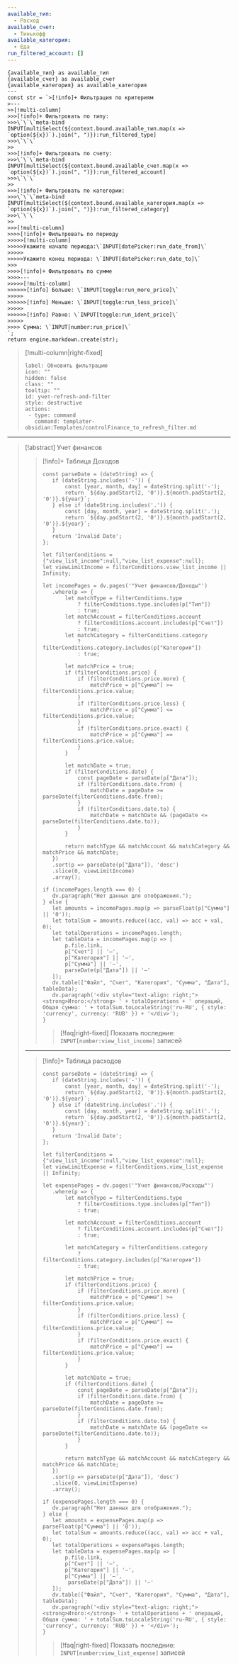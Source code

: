 ```yaml
---
available_тип:
  - Расход
available_счет:
  - Тинькофф
available_категория:
  - Еда
run_filtered_account: []
---
```

```meta-bind-js-view
{available_тип} as available_тип
{available_счет} as available_счет
{available_категория} as available_категория
---
const str = `>[!info]+ Фильтрация по критериям
>---
>>[!multi-column]
>>>[!info]+ Фильтровать по типу:
>>>\`\`\`meta-bind
INPUT[multiSelect(${context.bound.available_тип.map(x => `option(${x})`).join(", ")}):run_filtered_type]
>>>\`\`\`
>>
>>>[!info]+ Фильтровать по счету:
>>>\`\`\`meta-bind
INPUT[multiSelect(${context.bound.available_счет.map(x => `option(${x})`).join(", ")}):run_filtered_account]
>>>\`\`\`
>>
>>>[!info]+ Фильтровать по категории:
>>>\`\`\`meta-bind
INPUT[multiSelect(${context.bound.available_категория.map(x => `option(${x})`).join(", ")}):run_filtered_category]
>>>\`\`\`
>>
>>>[!multi-column]
>>>>[!info]+ Фильтровать по периоду
>>>>>[!multi-column]
>>>>>Укажите начало периода:\`INPUT[datePicker:run_date_from]\`
>>>>>
>>>>>Укажите конец периода: \`INPUT[datePicker:run_date_to]\`
>>>
>>>>[!info]+ Фильтровать по сумме
>>>>---
>>>>>[!multi-column]
>>>>>>[!info] Больше: \`INPUT[toggle:run_more_price]\`
>>>>>
>>>>>>[!info] Меньше: \`INPUT[toggle:run_less_price]\`
>>>>>
>>>>>>[!info] Равно: \`INPUT[toggle:run_ident_price]\`
>>>>>
>>>> Сумма: \`INPUT[number:run_price]\`
`;
return engine.markdown.create(str);
```
>[!multi-column|right-fixed]
>```meta-bind-button
>label: Обновить фильтрацию
>icon: ""
>hidden: false
>class: ""
>tooltip: ""
>id: учет-refresh-and-filter
>style: destructive
>actions:
>  - type: command
>    command: templater-obsidian:Templates/controlFinance_to_refresh_filter.md
>```
---
>[!abstract] Учет финансов
>
>>[!info]+ Таблица Доходов
>>```dataviewjs
>>const parseDate = (dateString) => {
>>    if (dateString.includes('-')) {
>>        const [year, month, day] = dateString.split('-');
>>        return `${day.padStart(2, '0')}.${month.padStart(2, '0')}.${year}`;
>>    } else if (dateString.includes('.')) {
>>        const [day, month, year] = dateString.split('.');
>>        return `${day.padStart(2, '0')}.${month.padStart(2, '0')}.${year}`;
>>    }
>>    return 'Invalid Date';
>>};
>>
>>let filterConditions = {"view_list_income":null,"view_list_expense":null};
>>let viewLimitIncome = filterConditions.view_list_income || Infinity;
>>
>>let incomePages = dv.pages('"Учет финансов/Доходы"')
>>    .where(p => {
>>        let matchType = filterConditions.type 
>>            ? filterConditions.type.includes(p["Тип"]) 
>>            : true;
>>        let matchAccount = filterConditions.account 
>>            ? filterConditions.account.includes(p["Счет"]) 
>>            : true;
>>        let matchCategory = filterConditions.category 
>>            ? filterConditions.category.includes(p["Категория"]) 
>>            : true;
>>        
>>        let matchPrice = true;
>>        if (filterConditions.price) {
>>            if (filterConditions.price.more) {
>>                matchPrice = p["Сумма"] >= filterConditions.price.value;
>>            }
>>            if (filterConditions.price.less) {
>>                matchPrice = p["Сумма"] <= filterConditions.price.value;
>>            }
>>            if (filterConditions.price.exact) {
>>                matchPrice = p["Сумма"] == filterConditions.price.value;
>>            }
>>        }
>>
>>        let matchDate = true;
>>        if (filterConditions.date) {
>>            const pageDate = parseDate(p["Дата"]);
>>            if (filterConditions.date.from) {
>>                matchDate = pageDate >= parseDate(filterConditions.date.from);
>>            }
>>            if (filterConditions.date.to) {
>>                matchDate = matchDate && (pageDate <= parseDate(filterConditions.date.to));
>>            }
>>        }
>>        
>>        return matchType && matchAccount && matchCategory && matchPrice && matchDate;
>>    })
>>    .sort(p => parseDate(p["Дата"]), 'desc')
>>    .slice(0, viewLimitIncome)
>>    .array();
>>
>>if (incomePages.length === 0) {
>>    dv.paragraph("Нет данных для отображения.");
>>} else {
>>    let amounts = incomePages.map(p => parseFloat(p["Сумма"] || '0'));
>>    let totalSum = amounts.reduce((acc, val) => acc + val, 0);
>>    let totalOperations = incomePages.length;
>>    let tableData = incomePages.map(p => [
>>        p.file.link,
>>        p["Счет"] || '—',
>>        p["Категория"] || '—',
>>        p["Сумма"] || '—',
>>        parseDate(p["Дата"]) || '—'
>>    ]);
>>    dv.table(["Файл", "Счет", "Категория", "Сумма", "Дата"], tableData);
>>    dv.paragraph('<div style="text-align: right;"><strong>Итого:</strong> ' + totalOperations + ' операций, Общая сумма: ' + totalSum.toLocaleString('ru-RU', { style: 'currency', currency: 'RUB' }) + '</div>');
>>}
>>```
>>>[!faq|right-fixed] Показать последние: `INPUT[number:view_list_income]` записей
>---
>>[!info]+ Таблица расходов
>>```dataviewjs
>>const parseDate = (dateString) => {
>>    if (dateString.includes('-')) {
>>        const [year, month, day] = dateString.split('-');
>>        return `${day.padStart(2, '0')}.${month.padStart(2, '0')}.${year}`;
>>    } else if (dateString.includes('.')) {
>>        const [day, month, year] = dateString.split('.');
>>        return `${day.padStart(2, '0')}.${month.padStart(2, '0')}.${year}`;
>>    }
>>    return 'Invalid Date';
>>};
>>
>>let filterConditions = {"view_list_income":null,"view_list_expense":null};
>>let viewLimitExpense = filterConditions.view_list_expense || Infinity;
>>
>>let expensePages = dv.pages('"Учет финансов/Расходы"')
>>    .where(p => {
>>        let matchType = filterConditions.type 
>>            ? filterConditions.type.includes(p["Тип"]) 
>>            : true;
>>
>>        let matchAccount = filterConditions.account 
>>            ? filterConditions.account.includes(p["Счет"]) 
>>            : true;
>>
>>        let matchCategory = filterConditions.category 
>>            ? filterConditions.category.includes(p["Категория"]) 
>>            : true;
>>
>>        let matchPrice = true;
>>        if (filterConditions.price) {
>>            if (filterConditions.price.more) {
>>                matchPrice = p["Сумма"] >= filterConditions.price.value;
>>            }
>>            if (filterConditions.price.less) {
>>                matchPrice = p["Сумма"] <= filterConditions.price.value;
>>            }
>>            if (filterConditions.price.exact) {
>>                matchPrice = p["Сумма"] == filterConditions.price.value;
>>            }
>>        }
>>
>>        let matchDate = true;
>>        if (filterConditions.date) {
>>            const pageDate = parseDate(p["Дата"]);
>>            if (filterConditions.date.from) {
>>                matchDate = pageDate >= parseDate(filterConditions.date.from);
>>            }
>>            if (filterConditions.date.to) {
>>                matchDate = matchDate && (pageDate <= parseDate(filterConditions.date.to));
>>            }
>>        }
>>
>>        return matchType && matchAccount && matchCategory && matchPrice && matchDate;
>>    })
>>    .sort(p => parseDate(p["Дата"]), 'desc')
>>    .slice(0, viewLimitExpense)
>>    .array();
>>
>>if (expensePages.length === 0) {
>>    dv.paragraph("Нет данных для отображения.");
>>} else {
>>    let amounts = expensePages.map(p => parseFloat(p["Сумма"] || '0'));
>>    let totalSum = amounts.reduce((acc, val) => acc + val, 0);
>>    let totalOperations = expensePages.length;
>>    let tableData = expensePages.map(p => [
>>        p.file.link,
>>        p["Счет"] || '—',
>>        p["Категория"] || '—',
>>        p["Сумма"] || '—',
>>        parseDate(p["Дата"]) || '—'
>>    ]);
>>    dv.table(["Файл", "Счет", "Категория", "Сумма", "Дата"], tableData);
>>    dv.paragraph('<div style="text-align: right;"><strong>Итого:</strong> ' + totalOperations + ' операций, Общая сумма: ' + totalSum.toLocaleString('ru-RU', { style: 'currency', currency: 'RUB' }) + '</div>');
>>}
>>```
>>>[!faq|right-fixed] Показать последние: `INPUT[number:view_list_expense]` записей
